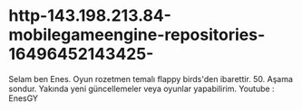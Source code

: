 # http-143.198.213.84-mobilegameengine-repositories-16496452143425-
Selam ben Enes.
Oyun rozetmen temalı flappy birds'den ibarettir.
50. Aşama sondur.
Yakında yeni güncellemeler veya oyunlar yapabilirim.
Youtube : EnesGY
